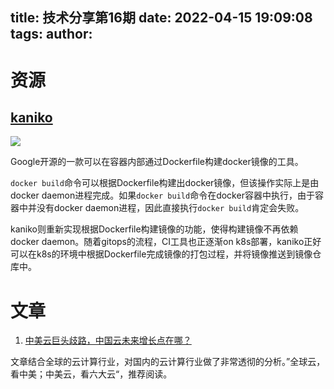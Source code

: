 title: 技术分享第16期
date: 2022-04-15 19:09:08
tags:
author:
---
# 资源

## [kaniko](https://github.com/GoogleContainerTools/kaniko)

![](https://kuring.oss-cn-beijing.aliyuncs.com/knowledge/kaniko.png)

Google开源的一款可以在容器内部通过Dockerfile构建docker镜像的工具。

`docker build`命令可以根据Dockerfile构建出docker镜像，但该操作实际上是由docker daemon进程完成。如果`docker build`命令在docker容器中执行，由于容器中并没有docker daemon进程，因此直接执行`docker build`肯定会失败。

kaniko则重新实现根据Dockerfile构建镜像的功能，使得构建镜像不再依赖docker daemon。随着gitops的流程，CI工具也正逐渐on k8s部署，kaniko正好可以在k8s的环境中根据Dockerfile完成镜像的打包过程，并将镜像推送到镜像仓库中。


# 文章

1. [中美云巨头歧路，中国云未来增长点在哪？](https://mp.weixin.qq.com/s/4ufpUSq2Qn_QV5vIJcPgqg)

文章结合全球的云计算行业，对国内的云计算行业做了非常透彻的分析。”全球云，看中美；中美云，看六大云“，推荐阅读。